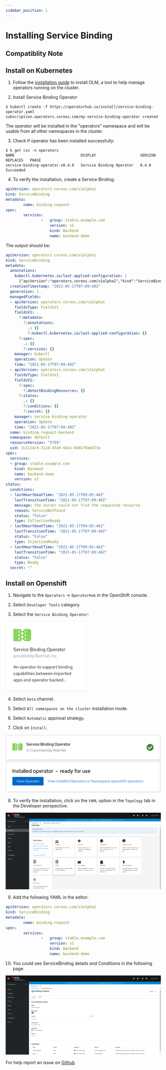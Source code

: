 ```yaml
---
sidebar_position: 1
---
```


# Installing Service Binding

## Compatiblity Note

## Install on Kubernetes

1. Follow the [installation guide](https://github.com/operator-framework/operator-lifecycle-manager/blob/master/doc/install/install.md) to install OLM, a tool to help manage operators running on the cluster.

2. Install Service Binding Operator

```console
$ kubectl create -f https://operatorhub.io/install/service-binding-operator.yaml
subscription.operators.coreos.com/my-service-binding-operator created
```

The operator will be installed in the "operators" namespace and will be usable from all other namespaces in the cluster.

3. Check if operator has been installed successfully:

```console
$ k get csv -n operators
NAME                              DISPLAY                    VERSION   REPLACES   PHASE
service-binding-operator.v0.4.0   Service Binding Operator   0.4.0                Succeeded

```

4. To verify the installation, create a Service Binding:

```yaml
apiVersion: operators.coreos.com/v1alpha1
kind: ServiceBinding
metadata:
        name: binding-request
spec:
        services:
                -   group: stable.example.com
                    version: v1
                    kind: Backend
                    name: backend-demo
```

The output should be:

```yaml
apiVersion: operators.coreos.com/v1alpha1
kind: ServiceBinding
metadata:
  annotations:
    kubectl.kubernetes.io/last-applied-configuration: |
      {"apiVersion":"operators.coreos.com/v1alpha1","kind":"ServiceBinding","metadata":{"annotations":{},"name":"binding-request-backend","namespace":"default"},"spec":{"services":[{"group":"stable.example.com","kind":"Backend","name":"backend-demo","version":"v1"}]}}
  creationTimestamp: "2021-05-17T07:09:48Z"
  generation: 1
  managedFields:
  - apiVersion: operators.coreos.com/v1alpha1
    fieldsType: FieldsV1
    fieldsV1:
      f:metadata:
        f:annotations:
          .: {}
          f:kubectl.kubernetes.io/last-applied-configuration: {}
      f:spec:
        .: {}
        f:services: {}
    manager: kubectl
    operation: Update
    time: "2021-05-17T07:09:48Z"
  - apiVersion: operators.coreos.com/v1alpha1
    fieldsType: FieldsV1
    fieldsV1:
      f:spec:
        f:detectBindingResources: {}
      f:status:
        .: {}
        f:conditions: {}
        f:secret: {}
    manager: service-binding-operator
    operation: Update
    time: "2021-05-17T07:09:48Z"
  name: binding-request-backend
  namespace: default
  resourceVersion: "5795"
  uid: 3c2114c9-311d-43a9-92e1-640179ab673a
spec:
  services:
  - group: stable.example.com
    kind: Backend
    name: backend-demo
    version: v1
status:
  conditions:
  - lastHeartbeatTime: "2021-05-17T09:05:46Z"
    lastTransitionTime: "2021-05-17T07:09:48Z"
    message: the server could not find the requested resource
    reason: ServiceNotFound
    status: "False"
    type: CollectionReady
  - lastHeartbeatTime: "2021-05-17T09:05:46Z"
    lastTransitionTime: "2021-05-17T07:09:48Z"
    status: "False"
    type: InjectionReady
  - lastHeartbeatTime: "2021-05-17T09:05:46Z"
    lastTransitionTime: "2021-05-17T07:09:48Z"
    status: "False"
    type: Ready
  secret: ""

```

## Install on Openshift

1. Navigate to the `Operators` -> `OperatorHub` in the OpenShift console.

2. Select `Developer Tools` category.

3. Select the `Service Binding Operator`:

![Service Binding Operator](https://github.com/redhat-developer/service-binding-operator/blob/master/assets/operator-hub-sbo-screenshot.png)

4. Select `beta` channel.

5. Select `All namespaces on the cluster` installation mode.

6. Select `Automatic` approval strategy.

7. Click on `Install`.

![Service Binding Operator](../../static/img/docs/sb_successful_install.png)

8. To verify the installation, click on the `YAML` option in the `Topology` tab in the Developer perspective.

![Service Binding Operator](../../static/img/docs/sb_add_yaml.png)

9. Add the following YAML in the editor:

```yaml
apiVersion: operators.coreos.com/v1alpha1
kind: ServiceBinding
metadata:
        name: binding-request
spec:
        services:
                -   group: stable.example.com
                    version: v1
                    kind: Backend
                    name: backend-demo
```

10. You could see ServiceBinding details and Conditions in the following page

![Service Binding Operator](../../static/img/docs/sb_success.png)

For help report an issue on [Github](https://github.com/redhat-developer/service-binding-operator)


